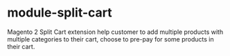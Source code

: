 # module-split-cart
Magento 2 Split Cart extension help customer to add multiple products with multiple categories to their cart, choose to pre-pay for some products in their cart.
